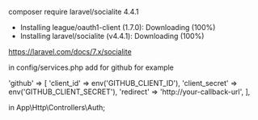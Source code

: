 composer require laravel/socialite
4.4.1

-   Installing league/oauth1-client (1.7.0): Downloading (100%)
-   Installing laravel/socialite (v4.4.1): Downloading (100%)

https://laravel.com/docs/7.x/socialite

in config/services.php add for github for example

'github' => [
'client_id' => env('GITHUB_CLIENT_ID'),
'client_secret' => env('GITHUB_CLIENT_SECRET'),
'redirect' => 'http://your-callback-url',
],

in App\Http\Controllers\Auth;
